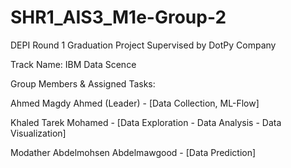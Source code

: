 # SHR1_AIS3_M1e-Group-2

DEPI Round 1 Graduation Project Supervised by DotPy Company

Track Name: IBM Data Scence

Group Members & Assigned Tasks:

Ahmed Magdy Ahmed (Leader) - [Data Collection, ML-Flow]
    
Khaled Tarek Mohamed - [Data Exploration - Data Analysis - Data Visualization]
    
Modather Abdelmohsen Abdelmawgood - [Data Prediction]
